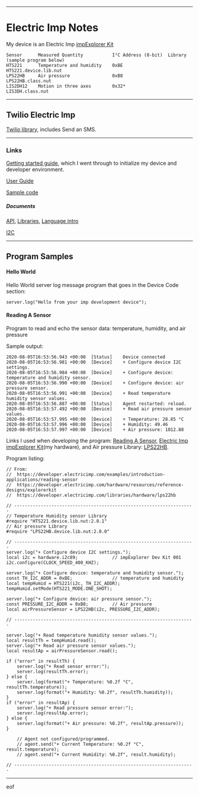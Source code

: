 --------------------------------------------------------------------------------
# Electric Imp Notes

My device is an
Electric Imp [impExplorer Kit](https://developer.electricimp.com/hardware/resources/reference-designs/explorerkit)
````
Sensor      Measured Quantity           I²C Address (8-bit)  Library (sample program below)
HTS221      Temperature and humidity    0xBE                 HTS221.device.lib.nut
LPS22HB     Air pressure                0xB8                 LPS22HB.class.nut
LIS2DH12    Motion in three axes        0x32*                LIS3DH.class.nut
````

--------------------------------------------------------------------------------
## Twilio Electric Imp

[Twilio library](https://developer.electricimp.com/libraries/webservices/twilio),
includes Send an SMS.

--------------------------------------------------------------------------------
### Links

[Getting started guide](https://developer.electricimp.com/gettingstarted/generic),
which I went through to initialize my device and developer environment.

[User Guide](https://developer.electricimp.com/tools/impcentral/impcentralintroduction)

[Sample code](https://developer.electricimp.com/examples)

##### Documents

[API](https://developer.electricimp.com/api),
[Libraries](https://developer.electricimp.com/integrations),
[Language intro](https://developer.electricimp.com/squirrel/squirrel-guide/introduction)

[I2C](https://developer.electricimp.com/api/hardware/i2c)

--------------------------------------------------------------------------------
## Program Samples

#### Hello World

Hello World server log message program that goes in the Device Code section:
````
server.log("Hello from your imp development device");
````

#### Reading A Sensor

Program to read and echo the sensor data: temperature, humidity, and air pressure

Sample output:
````
2020-08-05T16:53:56.943 +00:00 	[Status] 	Device connected
2020-08-05T16:53:56.981 +00:00 	[Device] 	+ Configure device I2C settings.
2020-08-05T16:53:56.984 +00:00 	[Device] 	+ Configure device: temperature and humidity sensor.
2020-08-05T16:53:56.990 +00:00 	[Device] 	+ Configure device: air pressure sensor.
2020-08-05T16:53:56.991 +00:00 	[Device] 	+ Read temperature humidity sensor values.
2020-08-05T16:53:56.887 +00:00 	[Status] 	Agent restarted: reload.
2020-08-05T16:53:57.492 +00:00 	[Device] 	+ Read air pressure sensor values.
2020-08-05T16:53:57.995 +00:00 	[Device] 	+ Temperature: 28.85 °C
2020-08-05T16:53:57.996 +00:00 	[Device] 	+ Humidity: 49.46
2020-08-05T16:53:57.997 +00:00 	[Device] 	+ Air pressure: 1012.88
````
Links I used when developing the program:
[Reading A Sensor](https://developer.electricimp.com/examples/introduction-applications/reading-sensor),
[Electric Imp impExplorer Kit](https://developer.electricimp.com/hardware/resources/reference-designs/explorerkit)(my hardware),
and
Air pressure Library: [LPS22HB](https://developer.electricimp.com/libraries/hardware/lps22hb).

Program listing:


````
// From:
//  https://developer.electricimp.com/examples/introduction-applications/reading-sensor
//  https://developer.electricimp.com/hardware/resources/reference-designs/explorerkit
//  https://developer.electricimp.com/libraries/hardware/lps22hb

// --------------------------------------------------------------------
// Temperature Humidity sensor Library
#require "HTS221.device.lib.nut:2.0.1"
// Air pressure Library
#require "LPS22HB.device.lib.nut:2.0.0"

// --------------------------------------------------------------------
server.log("+ Configure device I2C settings.");
local i2c = hardware.i2c89;             // impExplorer Dev Kit 001
i2c.configure(CLOCK_SPEED_400_KHZ);

server.log("+ Configure device: temperature and humidity sensor.");
const TH_I2C_ADDR = 0xBE;               // temperature and humidity
local tempHumid = HTS221(i2c, TH_I2C_ADDR);
tempHumid.setMode(HTS221_MODE.ONE_SHOT);

server.log("+ Configure device: air pressure sensor.");
const PRESSURE_I2C_ADDR = 0xB8;         // Air pressure
local airPressureSensor = LPS22HB(i2c, PRESSURE_I2C_ADDR);

// --------------------------------------------------------------------

server.log("+ Read temperature humidity sensor values.");
local resultTh = tempHumid.read();
server.log("+ Read air pressure sensor values.");
local resultAp = airPressureSensor.read();

if ("error" in resultTh) {
    server.log("+ Read sensor error:");
    server.log(resultTh.error);
} else {
    server.log(format("+ Temperature: %0.2f °C", resultTh.temperature));
    server.log(format("+ Humidity: %0.2f", resultTh.humidity));
}
if ("error" in resultAp) {
    server.log("+ Read pressure sensor error:");
    server.log(resultAp.error);
} else {
    server.log(format("+ Air pressure: %0.2f", resultAp.pressure));
}

    // Agent not configured/programmed.
    // agent.send("+ Current Temperature: %0.2f °C", result.temperature);
    // agent.send("+ Current Humidity: %0.2f", result.humidity);

// --------------------------------------------------------------------
````
--------------------------------------------------------------------------------
eof